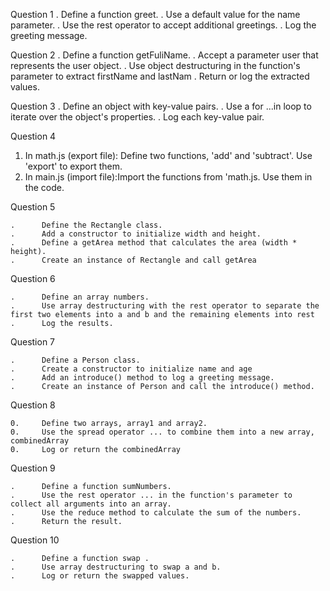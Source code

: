 
Question 1
	.	   Define a function greet.
	.	   Use a default value for the name parameter.
	.	   Use the rest operator to accept additional greetings.
	.	   Log the greeting message.

Question 2
	.	   Define a function getFuliName.
	.	   Accept a parameter user that represents the user object.
	.	   Use object destructuring in the function's parameter to extract firstName and lastNam
	.	   Return or log the extracted values.
 
Question 3
	.	   Define an object with key-value pairs.
	.	   Use a for ...in loop to iterate over the object's properties.
	.	   Log each key-value pair.

Question 4
1. In math.js (export file):
Define two functions, 'add' and 'subtract'.
Use 'export' to export them.
2. In main.js (import file):Import the functions from
'math.js.
Use them in the code.

Question 5

	.	   Define the Rectangle class.
	.	   Add a constructor to initialize width and height.
	.	   Define a getArea method that calculates the area (width * height).
	.	   Create an instance of Rectangle and call getArea

Question 6

	.	   Define an array numbers.
	.	   Use array destructuring with the rest operator to separate the first two elements into a and b and the remaining elements into rest
	.	   Log the results.

Question 7

	.	   Define a Person class.
	.	   Create a constructor to initialize name and age
	.	   Add an introduce() method to log a greeting message.
	.	   Create an instance of Person and call the introduce() method.

Question 8

	0.	   Define two arrays, array1 and array2.
	0.	   Use the spread operator ... to combine them into a new array, combinedArray
	0.	   Log or return the combinedArray

Question 9

	.	   Define a function sumNumbers.
	.	   Use the rest operator ... in the function's parameter to collect all arguments into an array.
	.	   Use the reduce method to calculate the sum of the numbers.
	.	   Return the result.

Question 10

	.	   Define a function swap .
	.	   Use array destructuring to swap a and b.
	.	   Log or return the swapped values.

